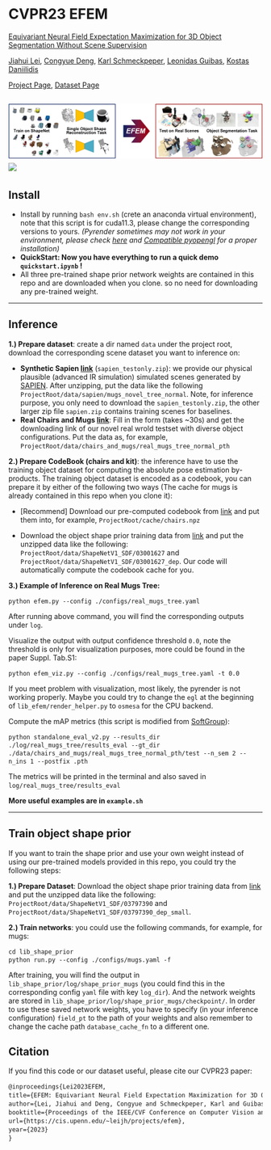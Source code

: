 # CVPR23 EFEM

[Equivariant Neural Field Expectation Maximization for 3D Object Segmentation Without Scene Supervision](https://www.cis.upenn.edu/~leijh/projects/efem/)

[Jiahui Lei](https://www.cis.upenn.edu/~leijh/), [Congyue Deng](https://cs.stanford.edu/~congyue/), [Karl Schmeckpeper](https://sites.google.com/view/karlschmeckpeper), [Leonidas Guibas](https://geometry.stanford.edu/member/guibas/), [Kostas Daniilidis](https://www.cis.upenn.edu/~kostas/)

[Project Page](https://www.cis.upenn.edu/~leijh/projects/efem/), [Dataset Page](https://www.cis.upenn.edu/~leijh/projects/efem/chairs_and_mugs)

![](./demo/teaser3.png)
![](./demo/efem_prop26.gif)
---

## Install

- Install by running `bash env.sh` (crete an anaconda virtual environment), note that this script is for cuda11.3, please change the corresponding versions to yours. *(Pyrender sometimes may not work in your environment, please check [here](https://pyrender.readthedocs.io/en/latest/install/index.html) and [Compatible  pyopengl](https://pyrender.readthedocs.io/en/latest/install/index.html#installpyopengl) for a proper installation)*
- **QuickStart: Now you have everything to run a quick demo `quickstart.ipynb` !**
- All three pre-trained shape prior network weights are contained in this repo and are downloaded when you clone. so no need for downloading any pre-trained weight.

---

## Inference

**1.) Prepare dataset**: create a dir named `data` under the project root, download the corresponding scene dataset you want to inference on:

- **Synthetic Sapien [link](https://drive.google.com/drive/folders/1U3_iVKyr_JTIsZKHnisomgj7m02JqAlU?usp=sharing)** (`sapien_testonly.zip`):
  we provide our physical plausible (advanced IR simulation) simulated scenes generated by [SAPIEN](https://sapien.ucsd.edu/). After unzipping, put the data like the following `ProjectRoot/data/sapien/mugs_novel_tree_normal`. Note, for inference purpose, you only need to download the `sapien_testonly.zip`, the other larger zip file `sapien.zip` contains training scenes for baselines.
- **Real Chairs and Mugs [link](https://www.cis.upenn.edu/~leijh/projects/efem/chairs_and_mugs)**: Fill in the form (takes ~30s) and get the downloading link of our novel real wrold testset with diverse object configurations. Put the data as, for example, `ProjectRoot/data/chairs_and_mugs/real_mugs_tree_normal_pth`

**2.) Prepare CodeBook (chairs and kit)**: the inference have to use the training object dataset for computing the absolute pose estimation by-products. The training object dataset is encoded as a codebook, you can prepare it by either of the following two ways (The cache for mugs is already contained in this repo when you clone it):

- [Recommend] Download our pre-computed codebook from [link](https://drive.google.com/drive/folders/1uAKOUL4mo8sCIH3IWDLctzAKxF-jg6Mg?usp=sharing) and put them into, for example, `ProjectRoot/cache/chairs.npz`

- Download the object shape prior training data from [link](https://drive.google.com/drive/folders/1qE0Nukw5FcWUqnOR1RUL6gmMgPeFtG73?usp=sharing) and put the unzipped data like the following: `ProjectRoot/data/ShapeNetV1_SDF/03001627` and `ProjectRoot/data/ShapeNetV1_SDF/03001627_dep`. Our code will automatically compute the codebook cache for you.


**3.) Example of Inference on Real Mugs Tree:**

```shell
python efem.py --config ./configs/real_mugs_tree.yaml
```

After running above command, you will find the corresponding outputs under `log`.

Visualize the output with output confidence threshold `0.0`, note the threshold is only for visualization purposes, more could be found in the paper Suppl. Tab.S1:

```shell
python efem_viz.py --config ./configs/real_mugs_tree.yaml -t 0.0
```

If you meet problem with visualization, most likely, the pyrender is not working properly. Maybe you could try to change the `egl` at the beginning of `lib_efem/render_helper.py` to `osmesa` for the CPU backend.

Compute the mAP metrics (this script is modified from [SoftGroup](https://github.com/thangvubk/SoftGroup)):

```shell
python standalone_eval_v2.py --results_dir ./log/real_mugs_tree/results_eval --gt_dir ./data/chairs_and_mugs/real_mugs_tree_normal_pth/test --n_sem 2 --n_ins 1 --postfix .pth
```

The metrics will be printed in the terminal and also saved in `log/real_mugs_tree/results_eval`

**More useful examples are in `example.sh`**

---

## Train object shape prior
If you want to train the shape prior and use your own weight instead of using our pre-trained models provided in this repo, you could try the following steps:

**1.) Prepare Dataset**:
Download the object shape prior training data from [link](https://drive.google.com/drive/folders/1qE0Nukw5FcWUqnOR1RUL6gmMgPeFtG73?usp=sharing) and put the unzipped data like the following: `ProjectRoot/data/ShapeNetV1_SDF/03797390` and `ProjectRoot/data/ShapeNetV1_SDF/03797390_dep_small`.

**2.) Train networks**:
you could use the following commands, for example, for mugs:
```shell
cd lib_shape_prior
python run.py --config ./configs/mugs.yaml -f
```
After training, you will find the output in `lib_shape_prior/log/shape_prior_mugs` (you could find this in the corresponding config `yaml` file with key `log_dir`). And the network weights are stored in `lib_shape_prior/log/shape_prior_mugs/checkpoint/`. In order to use these saved network weights, you have to specify (in your inference configuration) `field_pt` to the path of your weights and also remember to change the cache path `database_cache_fn` to a different one.

## Citation

If you find this code or our dataset useful, please cite our CVPR23 paper:
```latex
@inproceedings{Lei2023EFEM,
title={EFEM: Equivariant Neural Field Expectation Maximization for 3D Object Segmentation Without Scene Supervision},
author={Lei, Jiahui and Deng, Congyue and Schmeckpeper, Karl and Guibas, Leonidas and Daniilidis, Kostas},
booktitle={Proceedings of the IEEE/CVF Conference on Computer Vision and Pattern Recognition},
url={https://cis.upenn.edu/~leijh/projects/efem},
year={2023}
}      
```